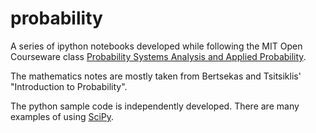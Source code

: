 probability
===========

A series of ipython notebooks developed while following the MIT Open Courseware class [Probability Systems Analysis 
and Applied Probability](http://ocw.mit.edu/courses/electrical-engineering-and-computer-science/6-041-probabilistic-systems-analysis-and-applied-probability-fall-2010/index.htm). 

The mathematics notes are mostly taken from Bertsekas and Tsitsiklis' "Introduction to Probability".

The python sample code is independently developed. There are many examples of using [SciPy](http://www.scipy.org/).

